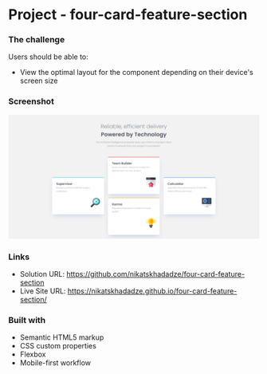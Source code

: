 # Project - four-card-feature-section


### The challenge

Users should be able to:

- View the optimal layout for the component depending on their device's screen size

### Screenshot

![](./screen.png)

### Links

- Solution URL: https://github.com/nikatskhadadze/four-card-feature-section
- Live Site URL: https://nikatskhadadze.github.io/four-card-feature-section/

### Built with

- Semantic HTML5 markup
- CSS custom properties
- Flexbox
- Mobile-first workflow

